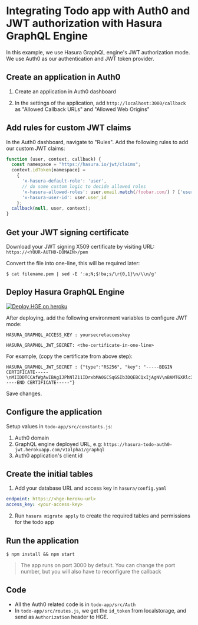 # Integrating Todo app with Auth0 and JWT authorization with Hasura GraphQL Engine

In this example, we use Hasura GraphQL engine's JWT authorization mode. We use
Auth0 as our authentication and JWT token provider.

## Create an application in Auth0

1. Create an application in Auth0 dashboard

2. In the settings of the application, add `http://localhost:3000/callback` as
   "Allowed Callback URLs" and "Allowed Web Origins"

## Add rules for custom JWT claims

In the Auth0 dashboard, navigate to "Rules". Add the following rules to add our custom JWT claims:

```javascript
function (user, context, callback) {
  const namespace = "https://hasura.io/jwt/claims";
  context.idToken[namespace] = 
    { 
      'x-hasura-default-role': 'user',
      // do some custom logic to decide allowed roles
      'x-hasura-allowed-roles': user.email.match(/foobar.com/) ? ['user', 'admin'] : ['user'],
      'x-hasura-user-id': user.user_id
    };
  callback(null, user, context);
}
```

## Get your JWT signing certificate
Download your JWT signing X509 certificate by visiting URL:
`https://<YOUR-AUTH0-DOMAIN>/pem`

Convert the file into one-line, this will be required later:

```shell
$ cat filename.pem | sed -E ':a;N;$!ba;s/\r{0,1}\n/\\n/g'
```

## Deploy Hasura GraphQL Engine
[![Deploy HGE on heroku](https://www.herokucdn.com/deploy/button.svg)](https://heroku.com/deploy?template=https://github.com/hasura/graphql-engine-heroku)

After deploying, add the following environment variables to configure JWT mode:

```
HASURA_GRAPHQL_ACCESS_KEY : yoursecretaccesskey
```

```
HASURA_GRAPHQL_JWT_SECRET: <the-certificate-in-one-line>
```

For example, (copy the certificate from above step):

```
HASURA_GRAPHQL_JWT_SECRET : {"type":"RS256", "key": "-----BEGIN CERTIFICATE-----\nMIIDDTCCAfWgAwIBAgIJPhNlZ11IDrxbMA0GCSqGSIb3DQEBCQxIjAgNV\nBAMTGXRlc3QtaGdlLWp3dC5ldS5hdXRoMC5jb20wHhcNMTgwNzMwMTM1MjM1WhcN\nMzIwNDA3MTM1MjM1WjAkMSIwIAYDVQQDExl0ZXN0LWhnZS1qd3QuZXUuYXV0aDAu\nY29tMIIBIjANBgkqhkiG9w0BAQEFAAOCAQ8AMIIBCgKCAQEA13CivdSkNzRnOnR5iReDb+AgbL7BWjRiw3tRwjxRp5PYzvAGuj94y+R6LRh3QybYtsMFbSg5J7fNq6\nLd6yMpRMrUu8CBOnYY45D6b/2jlf+Vp8vEQuKvPMOOw8Ev6x7X3blcuXCELSwyL3\nAGHq9OpP2RV6V6CIE863IzzuYH5HDLzU35oMZqozgJVRJM0+6besH6TnSTNiA7xi\nBAqFaiQRNQRVi1CAUa0bLkN1XRp4AFy7d63VldO9sM+8QnCNHySdDr1XevVuq6DK\nLQyGexFFy4niALgHV0Q7QA+xP1c2G6rJomZmn4jl1avnlBpU87E58JMrRHOCj+5m\nXj22AQABo0IwQDAPBgNVHRMBAf8EBTADAQH/MB0GA1UdDgQWBBT6FvNkuUgu\YQ/i4lo5aOgwazAOBgNVHQ8BAf8EBAMCAoQwDQYJKoZIhvcNAQELBQADggEB\nADCLj+/L22pEKyqaIUlhHUJh7DAiDSLafy0fw56UCntzPhqiZVVRlhxeAKidkCLVIEbRLuxUoXiQSezPqMp//9xHegMp0f2VauVCFbg7EpUanYwvqFqjy9LWgH+SBz\n4uroLSYZ5g1EPsHtlArLRChA90caTX4e7Z7Xlu8vG2kHRJB5nC7ycdbMUvEWBMeI\ntn/pcb4mZ3/vlgj4UTEnCURe2UPmSJpxmPwXqBctvwdKHRMgFXhZxojWCi0z4ftf\nf8t8UJSIcbEblnkYe7wzRYy8tOXoMMHqGSisCdkWp/866029rJsKbwd8rVIyKNC5\nfrGYawv+0cxO6/Sir0meA=\n-----END CERTIFICATE-----"}
```

Save changes.

## Configure the application

Setup values in `todo-app/src/constants.js`:
1. Auth0 domain
2. GraphQL engine deployed URL, e.g: `https://hasura-todo-auth0-jwt.herokuapp.com/v1alpha1/graphql`
3. Auth0 application's client id

## Create the initial tables
1. Add your database URL and access key in `hasura/config.yaml`

```yaml
endpoint: https://<hge-heroku-url>
access_key: <your-access-key>
```

2. Run `hasura migrate apply` to create the required tables and permissions for the todo app

## Run the application

`$ npm install && npm start`

  > The app runs on port 3000 by default. You can change the port number, but you will also have to reconfigure the callback


## Code
- All the Auth0 related code is in `todo-app/src/Auth`
- In `todo-app/src/routes.js`, we get the `id_token` from localstorage, and send
  as `Authorization` header to HGE.
